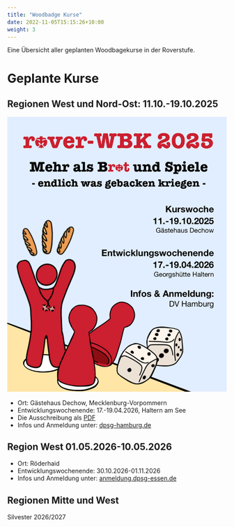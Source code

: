 ```yaml
---
title: "Woodbadge Kurse"
date: 2022-11-05T15:15:26+10:00
weight: 3
---
```


Eine Übersicht aller geplanten Woodbagekurse in der Roverstufe.

# Geplante Kurse

## Regionen West und Nord-Ost: 11.10.-19.10.2025
![One-Pager-WBK](/Downloads/Werbung_ersteSeite_ohneLink.png)

* Ort: Gästehaus Dechow, Mecklenburg-Vorpommern
* Entwicklungswochenende: 17.-19.04.2026, Haltern am See
* Die Ausschreibung als [PDF](/Downloads/Flyer_Rover_WBK_Herbst_2025.pdf)
* Infos und Anmeldung unter: [dpsg-hamburg.de](https://on.campflow.de/dpsg-dv-hamburg/rover-wbk)

## Region West 01.05.2026-10.05.2026
* Ort: Röderhaid
* Entwicklungswochenende: 30.10.2026-01.11.2026
* Infos und Anmeldung unter: [anmeldung.dpsg-essen.de](https://anmeldung.dpsg-essen.de)

## Regionen Mitte und West
Silvester 2026/2027
